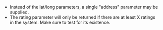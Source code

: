 * Instead of the lat/long parameters, a single "address" parameter may be supplied.
* The rating parameter will only be returned if there are at least X ratings in the system. Make sure to test for its existence.